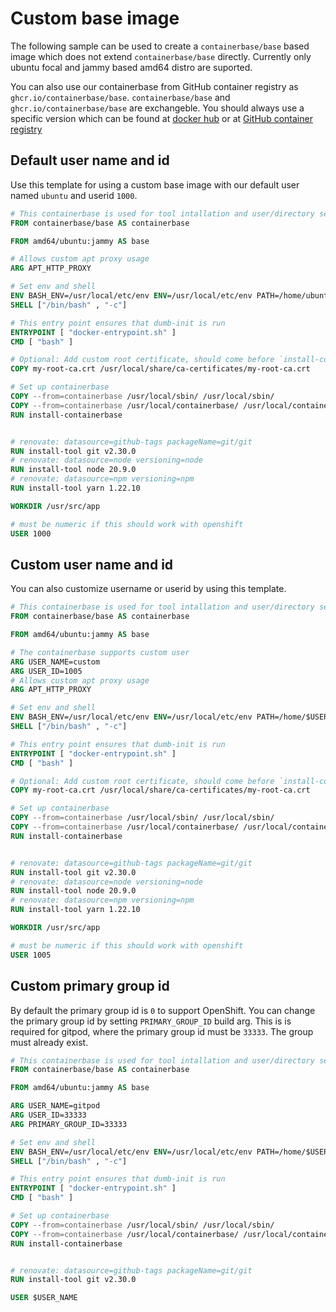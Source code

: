 # Custom base image

The following sample can be used to create a `containerbase/base` based image which does not extend `containerbase/base` directly.
Currently only ubuntu focal and jammy based amd64 distro are suported.

You can also use our containerbase from GitHub container registry as `ghcr.io/containerbase/base`.
`containerbase/base` and `ghcr.io/containerbase/base` are exchangeble.
You should always use a specific version which can be found at [docker hub](https://hub.docker.com/r/containerbase/base/tags) or at [GitHub container registry](ghcr.io/containerbase/base)

## Default user name and id

Use this template for using a custom base image with our default user named `ubuntu` and userid `1000`.

```dockerfile
# This containerbase is used for tool intallation and user/directory setup
FROM containerbase/base AS containerbase

FROM amd64/ubuntu:jammy AS base

# Allows custom apt proxy usage
ARG APT_HTTP_PROXY

# Set env and shell
ENV BASH_ENV=/usr/local/etc/env ENV=/usr/local/etc/env PATH=/home/ubuntu/bin:$PATH
SHELL ["/bin/bash" , "-c"]

# This entry point ensures that dumb-init is run
ENTRYPOINT [ "docker-entrypoint.sh" ]
CMD [ "bash" ]

# Optional: Add custom root certificate, should come before `install-containerbase`
COPY my-root-ca.crt /usr/local/share/ca-certificates/my-root-ca.crt

# Set up containerbase
COPY --from=containerbase /usr/local/sbin/ /usr/local/sbin/
COPY --from=containerbase /usr/local/containerbase/ /usr/local/containerbase/
RUN install-containerbase


# renovate: datasource=github-tags packageName=git/git
RUN install-tool git v2.30.0
# renovate: datasource=node versioning=node
RUN install-tool node 20.9.0
# renovate: datasource=npm versioning=npm
RUN install-tool yarn 1.22.10

WORKDIR /usr/src/app

# must be numeric if this should work with openshift
USER 1000
```

## Custom user name and id

You can also customize username or userid by using this template.

```dockerfile
# This containerbase is used for tool intallation and user/directory setup
FROM containerbase/base AS containerbase

FROM amd64/ubuntu:jammy AS base

# The containerbase supports custom user
ARG USER_NAME=custom
ARG USER_ID=1005
# Allows custom apt proxy usage
ARG APT_HTTP_PROXY

# Set env and shell
ENV BASH_ENV=/usr/local/etc/env ENV=/usr/local/etc/env PATH=/home/$USER_NAME/bin:$PATH
SHELL ["/bin/bash" , "-c"]

# This entry point ensures that dumb-init is run
ENTRYPOINT [ "docker-entrypoint.sh" ]
CMD [ "bash" ]

# Optional: Add custom root certificate, should come before `install-containerbase`
COPY my-root-ca.crt /usr/local/share/ca-certificates/my-root-ca.crt

# Set up containerbase
COPY --from=containerbase /usr/local/sbin/ /usr/local/sbin/
COPY --from=containerbase /usr/local/containerbase/ /usr/local/containerbase/
RUN install-containerbase


# renovate: datasource=github-tags packageName=git/git
RUN install-tool git v2.30.0
# renovate: datasource=node versioning=node
RUN install-tool node 20.9.0
# renovate: datasource=npm versioning=npm
RUN install-tool yarn 1.22.10

WORKDIR /usr/src/app

# must be numeric if this should work with openshift
USER 1005
```

## Custom primary group id

By default the primary group id is `0` to support OpenShift.
You can change the primary group id by setting `PRIMARY_GROUP_ID` build arg.
This is is required for gitpod, where the primary group id must be `33333`.
The group must already exist.

```dockerfile
# This containerbase is used for tool intallation and user/directory setup
FROM containerbase/base AS containerbase

FROM amd64/ubuntu:jammy AS base

ARG USER_NAME=gitpod
ARG USER_ID=33333
ARG PRIMARY_GROUP_ID=33333

# Set env and shell
ENV BASH_ENV=/usr/local/etc/env ENV=/usr/local/etc/env PATH=/home/$USER_NAME/bin:$PATH
SHELL ["/bin/bash" , "-c"]

# This entry point ensures that dumb-init is run
ENTRYPOINT [ "docker-entrypoint.sh" ]
CMD [ "bash" ]

# Set up containerbase
COPY --from=containerbase /usr/local/sbin/ /usr/local/sbin/
COPY --from=containerbase /usr/local/containerbase/ /usr/local/containerbase/
RUN install-containerbase


# renovate: datasource=github-tags packageName=git/git
RUN install-tool git v2.30.0

USER $USER_NAME
```
